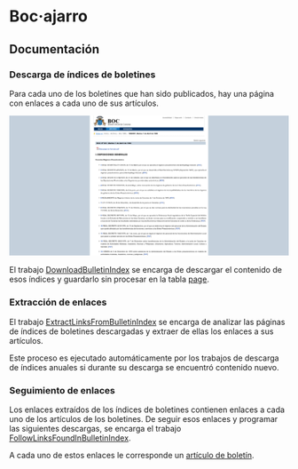 # Boc·ajarro

## Documentación

### Descarga de índices de boletines

Para cada uno de los boletines que han sido publicados, hay una página con enlaces a cada uno de sus artículos.

![Captura de pantalla del primer boletín de 1980](screenshots/bulletin-index.png)

El trabajo [DownloadBulletinIndex](../app/Jobs/Boc/DownloadBulletinIndex.php) se encarga de descargar el contenido de esos índices y guardarlo sin procesar en la tabla [page](README.md#la-tabla-page).

### Extracción de enlaces

El trabajo [ExtractLinksFromBulletinIndex](../app/Jobs/Boc/ExtractLinksFromBulletinIndex.php) se encarga de analizar las páginas de índices de boletines descargadas y extraer de ellas los enlaces a sus artículos.

Este proceso es ejecutado automáticamente por los trabajos de descarga de índices anuales si durante su descarga se encuentró contenido nuevo.

### Seguimiento de enlaces

Los enlaces extraídos de los índices de boletines contienen enlaces a cada uno de los artículos de los boletines. De seguir esos enlaces y programar las siguientes descargas, se encarga el trabajo [FollowLinksFoundInBulletinIndex](../app/Jobs/Boc/FollowLinksFoundInBulletinIndex.php).

A cada uno de estos enlaces le corresponde un [artículo de boletín](4-bulletin-article.md).
